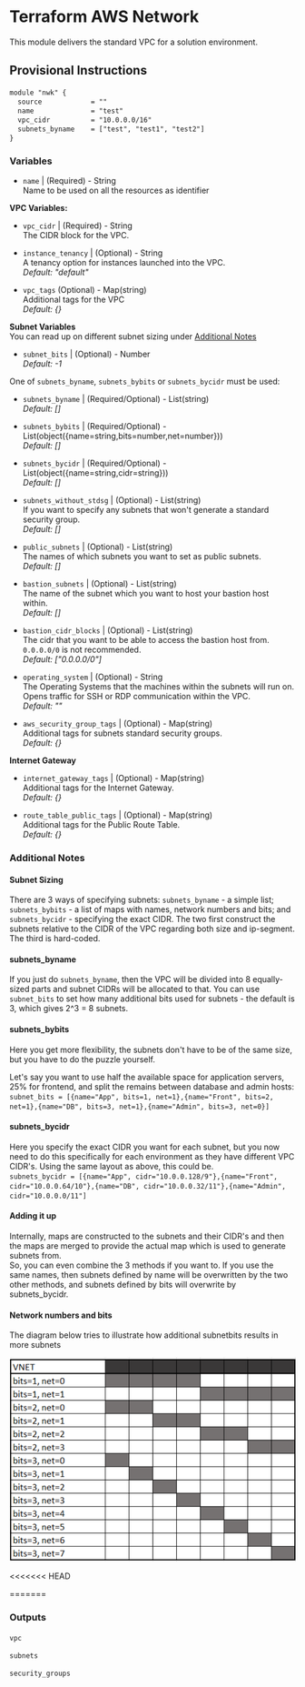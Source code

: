 # Terraform AWS Network
This module delivers the standard VPC for a solution environment.

## Provisional Instructions
```hcl
module "nwk" {
  source            = ""
  name              = "test"
  vpc_cidr          = "10.0.0.0/16"
  subnets_byname    = ["test", "test1", "test2"]
}
```

### Variables
* `name` | (Required) - String  
Name to be used on all the resources as identifier  

**VPC Variables:**
* `vpc_cidr` | (Required) - String  
The CIDR block for the VPC.  

* `instance_tenancy` | (Optional) - String  
A tenancy option for instances launched into the VPC.  
*Default: "default"*  

* `vpc_tags` (Optional) - Map(string)  
Additional tags for the VPC  
*Default: {}*  

**Subnet Variables**  
You can read up on different subnet sizing under [Additional Notes](###Additional-Notes)    
* `subnet_bits` | (Optional) - Number  
*Default: -1*  

One of `subnets_byname`, `subnets_bybits` or `subnets_bycidr` must be used:  
* `subnets_byname` | (Required/Optional) - List(string)   
*Default: []*  

* `subnets_bybits` | (Required/Optional) - List(object({name=string,bits=number,net=number}))   
*Default: []*  

* `subnets_bycidr` | (Required/Optional) - List(object({name=string,cidr=string}))     
*Default: []*  

* `subnets_without_stdsg` | (Optional) - List(string)  
If you want to specify any subnets that won't generate a standard security group.  
*Default: []*  

* `public_subnets` | (Optional) - List(string)  
The names of which subnets you want to set as public subnets.  
*Default: []*  

* `bastion_subnets` | (Optional) - List(string)  
The name of the subnet which you want to host your bastion host within.  
*Default: []*  

* `bastion_cidr_blocks` | (Optional) - List(string)  
The cidr that you want to be able to access the bastion host from. `0.0.0.0/0` is not recommended.    
*Default: ["0.0.0.0/0"]*  

* `operating_system` | (Optional) - String  
The Operating Systems that the machines within the subnets will run on. Opens traffic for SSH or RDP communication within the VPC.    
*Default: ""*  

* `aws_security_group_tags` | (Optional) - Map(string)  
Additional tags for subnets standard security groups.  
*Default: {}*    

**Internet Gateway**    
* `internet_gateway_tags` | (Optional) - Map(string)  
Additional tags for the Internet Gateway.  
*Default: {}*  

* `route_table_public_tags` | (Optional) - Map(string)  
Additional tags for the Public Route Table.  
*Default: {}*  

### Additional Notes  
#### Subnet Sizing  
There are 3 ways of specifying subnets: `subnets_byname` - a simple list; `subnets_bybits` - a list of maps with names, network numbers and bits; and `subnets_bycidr` - specifying the exact CIDR. The two first construct the subnets relative to the CIDR of the VPC regarding both size and ip-segment. The third is hard-coded.  

#### subnets_byname  
If you just do `subnets_byname`, then the VPC will be divided into 8 equally-sized parts and subnet CIDRs will be allocated to that. You can use `subnet_bits` to set how many additional bits used for subnets - the default is 3, which gives 2^3 = 8 subnets.  

#### subnets_bybits  
Here you get more flexibility, the subnets don't have to be of the same size, but you have to do the puzzle yourself.  

Let's say you want to use half the available space for application servers, 25% for frontend, and split the remains between database and admin hosts:  
`subnet_bits = [{name="App", bits=1, net=1},{name="Front", bits=2, net=1},{name="DB", bits=3, net=1},{name="Admin", bits=3, net=0}]`

#### subnets_bycidr
 Here you specify the exact CIDR you want for each subnet, but you now need to do this specifically for each environment as they have different VPC CIDR's. Using the same layout as above, this could be.  
 `subnets_bycidr = [{name="App", cidr="10.0.0.128/9"},{name="Front", cidr="10.0.0.64/10"},{name="DB", cidr="10.0.0.32/11"},{name="Admin", cidr="10.0.0.0/11"]`  
 
#### Adding it up
Internally, maps are constructed to the subnets and their CIDR's and then the maps are merged to provide the actual map which is used to generate subnets from.  
So, you can even combine the 3 methods if you want to. If you use the same names, then subnets defined by name will be overwritten by the two other methods, and subnets defined by bits will overwrite by subnets_bycidr.

#### Network numbers and bits
The diagram below tries to illustrate how additional subnetbits results in more subnets

![image](./picture/subnetsizes.PNG)
  
<<<<<<< HEAD

=======
### Outputs
`vpc`  

`subnets`  
  
`security_groups`     
